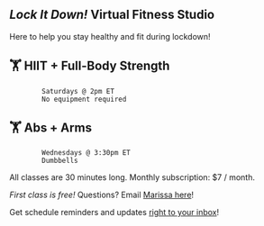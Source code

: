 ## _Lock It Down!_ Virtual Fitness Studio

Here to help you stay healthy and fit during lockdown!

## 🏋 HIIT + Full-Body Strength 
            Saturdays @ 2pm ET
            No equipment required

## 🏋 Abs + Arms
            Wednesdays @ 3:30pm ET
            Dumbbells
     
All classes are 30 minutes long. Monthly subscription: $7 / month.

_First class is free!_ Questions? Email <a href="mailto: gone.incognita@gmail.com">Marissa here</a>!

Get schedule reminders and updates <a href="https://92de92d7.sibforms.com/serve/MUIEAOY4vhOilzi3juOZdrzVgdkAQvRrGkF0ZZQsO-gWlyDXHzcZuqsp2hdms624oRMI4Dx5fZP3SWCKbw-                 4U2rdRpVMbzwAysiRnrwW4Hhjzzlcbs5noAUi2H4EdasDRvZczpgb18tQVSOk6dF-wNTi90FaSrTJ62KzBfzEW0cMVfBzwaNt1F9UgAtjb8urmz1EXCwYq75kkEsK" target="_blank">right to your inbox</a>!
